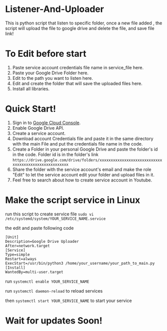 # Listener-And-Uploader
This is python script that listen to specific folder, once a new file added , the script will upload the file to google drive and delete the file, and save file link!


# To Edit before start

1. Paste service account credentials file name in service_file here.
2. Paste your Google Drive Folder here.
3. Edit to the path you want to listen here.
4. Edit and create the folder that will save the uploaded files here.
5. Install all libraries.


# Quick Start!

1. Sign in to [Google Cloud Console](https://console.cloud.google.com/).
2. Enable Google Drive API.
3. Create a service account.
4. Download account Credentials file and paste it in the same directory with the main File and put the credentials file name in the code.
5. Create a Folder in your personal Google Drive and paste the folder's id in the code.
Folder id is in the folder's link
`https://drive.google.com/drive/folders/xxxxxxxxxxxxxxxxxxxxxxxxxxxxxxxxxxxxxxxxxxxxxxxxxxxxx`
6. Share the folder with the service account's email and make the role "Edit" to let the service account edit your folder and upload files in it.
7. Feel free to search about how to create service account in Youtube.


# Make the script service in Linux

run this script to create service file
`sudo vi /etc/systemd/system/YOUR_SERVICE_NAME.service`

the edit and paste following code
```
[Unit]
Description=Google Drive Uploader
After=network.target
[Service]
Type=simple
Restart=always
ExecStart=/usr/bin/python3 /home/your_username/your_path_to_main.py
[Install]
WantedBy=multi-user.target
```

run
`systemctl enable YOUR_SERVICE_NAME`

run 
`systemctl daemon-reload`
to reload services

then
`systemctl start YOUR_SERVICE_NAME`
to start your service



# Wait for updates Soon!